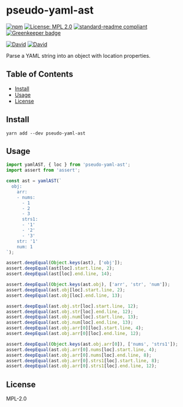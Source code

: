 # pseudo-yaml-ast

[![npm](https://img.shields.io/npm/v/pseudo-yaml-ast.svg?style=flat-square)](https://www.npmjs.com/package/pseudo-yaml-ast)
[![License: MPL 2.0](https://img.shields.io/badge/License-MPL%202.0-brightgreen.svg?style=flat-square)](https://opensource.org/licenses/MPL-2.0)
[![standard-readme compliant](https://img.shields.io/badge/standard--readme-OK-green.svg?style=flat-square)](https://github.com/RichardLitt/standard-readme)
[![Greenkeeper badge](https://img.shields.io/badge/greenkeeper-enabled-brightgreen.svg?style=flat-square)](https://greenkeeper.io/)

[![David](https://img.shields.io/david/yldio/pseudo-yaml-ast.svg?style=flat-square)](https://david-dm.org/yldio/pseudo-yaml-ast)
[![David](https://img.shields.io/david/dev/yldio/pseudo-yaml-ast.svg?style=flat-square)](https://david-dm.org/yldio/pseudo-yaml-ast?type=dev)

Parse a YAML string into an object with location properties.

## Table of Contents

* [Install](#install)
* [Usage](#usage)
* [License](#license)

## Install

```
yarn add --dev pseudo-yaml-ast
```

## Usage

```js
import yamlAST, { loc } from 'pseudo-yaml-ast';
import assert from 'assert';

const ast = yamlAST(`
  obj:
    arr:
    - nums:
      - 1
      - 2
      - 3
      strs1:
      - '1'
      - '2'
      - '3'
    str: '1'
    num: 1
`);

assert.deepEqual(Object.keys(ast), ['obj']);
assert.deepEqual(ast[loc].start.line, 2);
assert.deepEqual(ast[loc].end.line, 14);

assert.deepEqual(Object.keys(ast.obj), ['arr', 'str', 'num']);
assert.deepEqual(ast.obj[loc].start.line, 2);
assert.deepEqual(ast.obj[loc].end.line, 13);

assert.deepEqual(ast.obj.str[loc].start.line, 12);
assert.deepEqual(ast.obj.str[loc].end.line, 12);
assert.deepEqual(ast.obj.num[loc].start.line, 13);
assert.deepEqual(ast.obj.num[loc].end.line, 13);
assert.deepEqual(ast.obj.arr[0][loc].start.line, 4);
assert.deepEqual(ast.obj.arr[0][loc].end.line, 12);

assert.deepEqual(Object.keys(ast.obj.arr[0]), ['nums', 'strs1']);
assert.deepEqual(ast.obj.arr[0].nums[loc].start.line, 4);
assert.deepEqual(ast.obj.arr[0].nums[loc].end.line, 8);
assert.deepEqual(ast.obj.arr[0].strs1[loc].start.line, 8);
assert.deepEqual(ast.obj.arr[0].strs1[loc].end.line, 12);
```

## License

MPL-2.0
